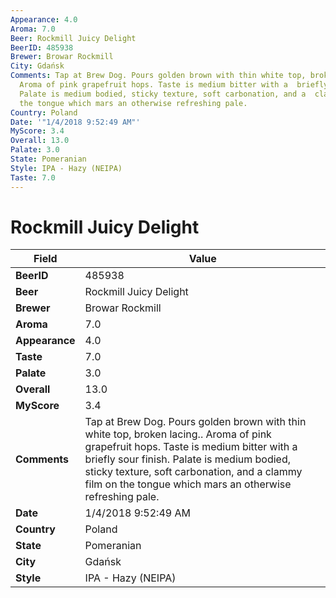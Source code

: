 ```yaml
---
Appearance: 4.0
Aroma: 7.0
Beer: Rockmill Juicy Delight
BeerID: 485938
Brewer: Browar Rockmill
City: Gdańsk
Comments: Tap at Brew Dog. Pours golden brown with thin white top, broken lacing..
  Aroma of pink grapefruit hops. Taste is medium bitter with a  briefly sour finish.
  Palate is medium bodied, sticky texture, soft carbonation, and a  clammy film on
  the tongue which mars an otherwise refreshing pale.
Country: Poland
Date: '"1/4/2018 9:52:49 AM"'
MyScore: 3.4
Overall: 13.0
Palate: 3.0
State: Pomeranian
Style: IPA - Hazy (NEIPA)
Taste: 7.0
---
```


# Rockmill Juicy Delight

| Field         | Value |
|---------------|-------|
| **BeerID** | 485938 |
| **Beer** | Rockmill Juicy Delight |
| **Brewer** | Browar Rockmill |
| **Aroma** | 7.0 |
| **Appearance** | 4.0 |
| **Taste** | 7.0 |
| **Palate** | 3.0 |
| **Overall** | 13.0 |
| **MyScore** | 3.4 |
| **Comments** | Tap at Brew Dog. Pours golden brown with thin white top, broken lacing.. Aroma of pink grapefruit hops. Taste is medium bitter with a  briefly sour finish. Palate is medium bodied, sticky texture, soft carbonation, and a  clammy film on the tongue which mars an otherwise refreshing pale. |
| **Date** | 1/4/2018 9:52:49 AM |
| **Country** | Poland |
| **State** | Pomeranian |
| **City** | Gdańsk |
| **Style** | IPA - Hazy (NEIPA) |
